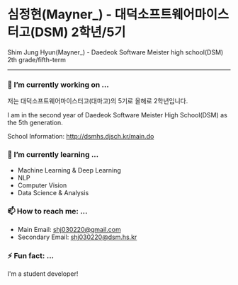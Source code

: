 # 심정현(Mayner_) - 대덕소프트웨어마이스터고(DSM) 2학년/5기

Shim Jung Hyun(Mayner_) - Daedeok Software Meister high school(DSM) 2th grade/fifth-term

---

### 🔭 I’m currently working on ...
저는 대덕소프트웨어마이스터고(대마고)의 5기로 올해로 2학년입니다.

I am in the second year of Daedeok Software Meister High School(DSM) as the 5th generation.

School Information: http://dsmhs.djsch.kr/main.do

### 🌱 I’m currently learning ...
- Machine Learning & Deep Learning
- NLP
- Computer Vision
- Data Science & Analysis

### 📫 How to reach me: ...
- Main Email: shj030220@gmail.com
- Secondary Email: shj030220@dsm.hs.kr

### ⚡ Fun fact: ...
I'm a student developer!
